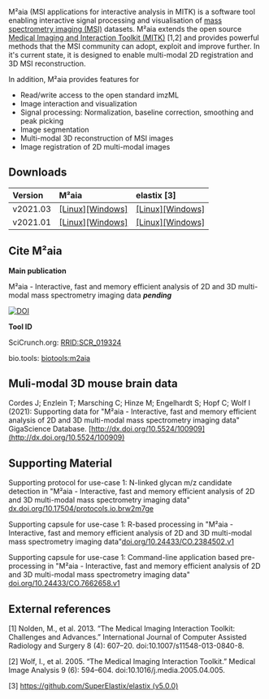 M²aia (MSI applications for interactive analysis in MITK) is a software tool enabling interactive signal processing and visualisation of [mass spectrometry imaging (MSI)](https://en.wikipedia.org/wiki/Mass_spectrometry_imaging) datasets. M²aia extends the open source [Medical Imaging and Interaction Toolkit (MITK)](https://www.mitk.org) [1,2] and provides powerful methods that the MSI community can adopt, exploit and improve further. In it's current state, it is designed to enable multi-modal 2D registration and 3D MSI reconstruction.

In addition, M²aia provides features for 

* Read/write access to the open standard imzML
* Image interaction and visualization
* Signal processing: Normalization, baseline correction, smoothing and peak picking
* Image segmentation
* Multi-modal 3D reconstruction of MSI images 
* Image registration of 2D multi-modal images 


Downloads
---------

| Version       | M²aia             |   elastix [3]  |
|:--------------|:------------------|:------------------|
| v2021.03     | [\[Linux\]](https://github.com/jtfcordes/M2aia/releases/download/v2021.03.00/M2aia-2021.03.00-linux-x86_64.tar.gz)[\[Windows\]](https://github.com/jtfcordes/M2aia/releases/download/v2021.03.00/M2aia-2021.03.00-windows-x86_64.exe)|[\[Linux\]](https://github.com/SuperElastix/elastix/releases/download/5.0.1/elastix-5.0.1-linux.tar.bz2)[\[Windows\]](https://github.com/SuperElastix/elastix/releases/download/5.0.1/elastix-5.0.1-win64.zip)|
| v2021.01     | [\[Linux\]](https://github.com/jtfcordes/M2aia/releases/download/v2021.01.01/M2aia-2021.01.01-linux-x86_64.tar.gz)[\[Windows\]](https://github.com/jtfcordes/M2aia/releases/download/v2021.01.01/M2aia-2021.01.01-windows-x86_64.exe)|[\[Linux\]](https://github.com/SuperElastix/elastix/releases/download/5.0.1/elastix-5.0.1-linux.tar.bz2)[\[Windows\]](https://github.com/SuperElastix/elastix/releases/download/5.0.1/elastix-5.0.1-win64.zip)|


Cite M²aia
----------

**Main publication**

M²aia - Interactive, fast and memory efficient analysis of 2D and 3D multi-modal mass spectrometry imaging data ___pending___

[![DOI](https://zenodo.org/badge/314852965.svg)](https://zenodo.org/badge/latestdoi/314852965)

**Tool ID**

SciCrunch.org: [RRID:SCR_019324](https://scicrunch.org/resolver/RRID:SCR_019324)

bio.tools: [biotools:m2aia](https://bio.tools/m2aia)




Muli-modal 3D mouse brain data
------------------------------

Cordes J; Enzlein T; Marsching C; Hinze M; Engelhardt S; Hopf C; Wolf I (2021): Supporting data for "M²aia - Interactive, fast and memory efficient analysis of 2D and 3D multi-modal mass spectrometry imaging data" GigaScience Database. [http://dx.doi.org/10.5524/100909](http://dx.doi.org/10.5524/100909)


Supporting Material
-------------------

Supporting protocol for use-case 1: N-linked glycan m/z candidate detection in "M²aia - Interactive, fast and memory efficient analysis of 2D and 3D multi-modal mass spectrometry imaging data" [dx.doi.org/10.17504/protocols.io.brw2m7ge](http://dx.doi.org/10.17504/protocols.io.brw2m7ge)

Supporting capsule for use-case 1: R-based processing in "M²aia - Interactive, fast and memory efficient analysis of 2D and 3D multi-modal mass spectrometry imaging data"[doi.org/10.24433/CO.2384502.v1](https://doi.org/10.24433/CO.2384502.v1)

Supporting capsule for use-case 1: Command-line application based pre-processing in "M²aia - Interactive, fast and memory efficient analysis of 2D and 3D multi-modal mass spectrometry imaging data" [doi.org/10.24433/CO.7662658.v1](https://doi.org/10.24433/CO.7662658.v1)

External references
-------------------

[1] Nolden, M., et al. 2013. “The Medical Imaging Interaction Toolkit: Challenges and Advances.” International Journal of Computer Assisted Radiology and Surgery 8 (4): 607–20. doi:10.1007/s11548-013-0840-8.

[2] Wolf, I., et al. 2005. “The Medical Imaging Interaction Toolkit.” Medical Image Analysis 9 (6): 594–604. doi:10.1016/j.media.2005.04.005.

[3] [https://github.com/SuperElastix/elastix (v5.0.0)](https://github.com/SuperElastix/elastix)
